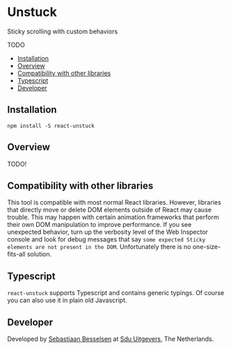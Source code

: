 # Unstuck

Sticky scrolling with custom behaviors

TODO

- [Installation](#installation)
- [Overview](#overview)
- [Compatibility with other libraries](#compatibility-with-other-libraries)
- [Typescript](#typescript)
- [Developer](#developer)

## Installation

`npm install -S react-unstuck`

## Overview

TODO!

## Compatibility with other libraries

This tool is compatible with most normal React libraries. However, libraries that directly move or delete DOM elements outside of React may cause trouble. This may happen with certain animation frameworks that perform their own DOM manipulation to improve performance. If you see unexpected behavior, turn up the verbosity level of the Web Inspector console and look for debug messages that say `some expected Sticky elements are not present in the DOM`. Unfortunately there is no one-size-fits-all solution.

## Typescript

`react-unstuck` supports Typescript and contains generic typings. Of course you can also use it in plain old Javascript.

## Developer

Developed by [Sebastiaan Besselsen](https://github.com/sbesselsen) at [Sdu Uitgevers](https://www.sdu.nl), The Netherlands.
